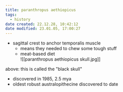 ```yaml
---
title: paranthropus aethiopicus
tags:
  - history
date created: 22.12.28, 10:42:12
date modified: 23.01.05, 17:00:27
---
```


- sagittal crest to anchor temporalis muscle
	- means they needed to chew some tough stuff
	- meat-based diet
<br>![[paranthropus aethiopicus skull.jpg]]

above: this is called the "black skull"

- discovered in 1985, 2.5 mya
- oldest robust australopithecine discovered to date
